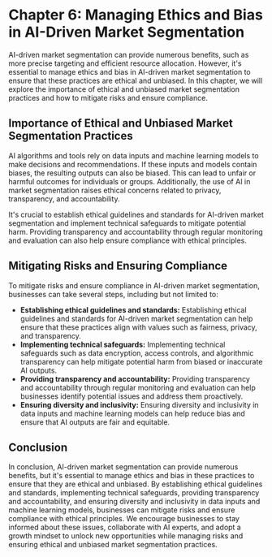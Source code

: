 Chapter 6: Managing Ethics and Bias in AI-Driven Market Segmentation
====================================================================

AI-driven market segmentation can provide numerous benefits, such as more precise targeting and efficient resource allocation. However, it's essential to manage ethics and bias in AI-driven market segmentation to ensure that these practices are ethical and unbiased. In this chapter, we will explore the importance of ethical and unbiased market segmentation practices and how to mitigate risks and ensure compliance.

Importance of Ethical and Unbiased Market Segmentation Practices
----------------------------------------------------------------

AI algorithms and tools rely on data inputs and machine learning models to make decisions and recommendations. If these inputs and models contain biases, the resulting outputs can also be biased. This can lead to unfair or harmful outcomes for individuals or groups. Additionally, the use of AI in market segmentation raises ethical concerns related to privacy, transparency, and accountability.

It's crucial to establish ethical guidelines and standards for AI-driven market segmentation and implement technical safeguards to mitigate potential harm. Providing transparency and accountability through regular monitoring and evaluation can also help ensure compliance with ethical principles.

Mitigating Risks and Ensuring Compliance
----------------------------------------

To mitigate risks and ensure compliance in AI-driven market segmentation, businesses can take several steps, including but not limited to:

* **Establishing ethical guidelines and standards:** Establishing ethical guidelines and standards for AI-driven market segmentation can help ensure that these practices align with values such as fairness, privacy, and transparency.
* **Implementing technical safeguards:** Implementing technical safeguards such as data encryption, access controls, and algorithmic transparency can help mitigate potential harm from biased or inaccurate AI outputs.
* **Providing transparency and accountability:** Providing transparency and accountability through regular monitoring and evaluation can help businesses identify potential issues and address them proactively.
* **Ensuring diversity and inclusivity:** Ensuring diversity and inclusivity in data inputs and machine learning models can help reduce bias and ensure that AI outputs are fair and equitable.

Conclusion
----------

In conclusion, AI-driven market segmentation can provide numerous benefits, but it's essential to manage ethics and bias in these practices to ensure that they are ethical and unbiased. By establishing ethical guidelines and standards, implementing technical safeguards, providing transparency and accountability, and ensuring diversity and inclusivity in data inputs and machine learning models, businesses can mitigate risks and ensure compliance with ethical principles. We encourage businesses to stay informed about these issues, collaborate with AI experts, and adopt a growth mindset to unlock new opportunities while managing risks and ensuring ethical and unbiased market segmentation practices.
